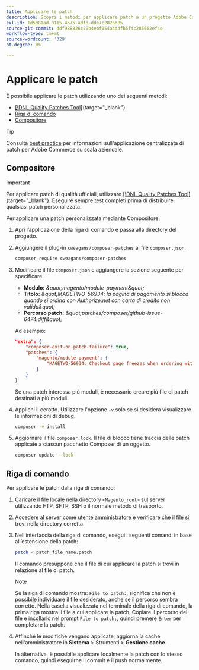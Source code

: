 ```yaml
---
title: Applicare le patch
description: Scopri i metodi per applicare patch a un progetto Adobe Commerce.
exl-id: 1d5d81ad-0115-4575-adfd-dde7c2826d85
source-git-commit: ddf988826c29b4ebf054a4d4fb5f4c285662ef4e
workflow-type: tm+mt
source-wordcount: '329'
ht-degree: 0%

---
```


# Applicare le patch

È possibile applicare le patch utilizzando uno dei seguenti metodi:

- [[!DNL Quality Patches Tool]](https://experienceleague.adobe.com/tools/commerce-quality-patches/index.html?lang=it){target="_blank"}
- [Riga di comando](../patches/apply.md#command-line)
- [Compositore](../patches/apply.md#composer)


>[!TIP]
>
>Consulta [best practice](../../implementation-playbook/best-practices/maintenance/patching-at-scale.md) per informazioni sull&#39;applicazione centralizzata di patch per Adobe Commerce su scala aziendale.

## Compositore

>[!IMPORTANT]
>
>Per applicare patch di qualità ufficiali, utilizzare [[!DNL Quality Patches Tool]](https://experienceleague.adobe.com/tools/commerce-quality-patches/index.html?lang=it){target="_blank"}. Eseguire sempre test completi prima di distribuire qualsiasi patch personalizzata.

Per applicare una patch personalizzata mediante Compositore:

1. Apri l’applicazione della riga di comando e passa alla directory del progetto.
1. Aggiungere il plug-in `cweagans/composer-patches` al file `composer.json`.

   ```bash
   composer require cweagans/composer-patches
   ```

1. Modificare il file `composer.json` e aggiungere la sezione seguente per specificare:
   - **Modulo:** *\&quot;magento/module-payment\&quot;*
   - **Titolo:** *\&quot;MAGETWO-56934: la pagina di pagamento si blocca quando si ordina con Authorize.net con carta di credito non valida\&quot;*
   - **Percorso patch:** *\&quot;patches/composer/github-issue-6474.diff\&quot;*

   Ad esempio:

   ```json
   "extra": {
       "composer-exit-on-patch-failure": true,
       "patches": {
           "magento/module-payment": {
               "MAGETWO-56934: Checkout page freezes when ordering with Authorize.net with invalid credit card": "patches/composer/github-issue-6474.diff"
           }
       }
   }
   ```

   Se una patch interessa più moduli, è necessario creare più file di patch destinati a più moduli.

1. Applichi il cerotto. Utilizzare l&#39;opzione `-v` solo se si desidera visualizzare le informazioni di debug.

   ```bash
   composer -v install
   ```

1. Aggiornare il file `composer.lock`. Il file di blocco tiene traccia delle patch applicate a ciascun pacchetto Composer di un oggetto.

   ```bash
   composer update --lock
   ```

## Riga di comando

Per applicare le patch dalla riga di comando:

1. Caricare il file locale nella directory `<Magento_root>` sul server utilizzando FTP, SFTP, SSH o il normale metodo di trasporto.
1. Accedere al server come [utente amministratore](../../configuration/cli/config-cli.md#prerequisites) e verificare che il file si trovi nella directory corretta.
1. Nell’interfaccia della riga di comando, esegui i seguenti comandi in base all’estensione della patch:

   ```bash
   patch < patch_file_name.patch
   ```

   Il comando presuppone che il file di cui applicare la patch si trovi in relazione al file di patch.

   >[!NOTE]
   >
   >Se la riga di comando mostra: `File to patch:`, significa che non è possibile individuare il file desiderato, anche se il percorso sembra corretto. Nella casella visualizzata nel terminale della riga di comando, la prima riga mostra il file a cui applicare la patch. Copiare il percorso del file e incollarlo nel prompt `File to patch:`, quindi premere `Enter` per completare la patch.

1. Affinché le modifiche vengano applicate, aggiorna la cache nell&#39;amministratore in **Sistema** > Strumenti > **Gestione cache**.

   In alternativa, è possibile applicare localmente la patch con lo stesso comando, quindi eseguirne il commit e il push normalmente.
